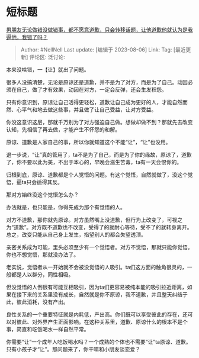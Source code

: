 # 短标题
[男朋友无论做错没做错事，都不愿意道歉，只会转移话题，让他道歉他就认为是我逼他，我错了吗？](https://www.zhihu.com/question/493324707/answer/3152352545)

> Author: #NellNell
> Last update: [编辑于 2023-08-06]
> Link:
> Tag: [最近更新]
> 评论区:
> 泛讨论:

本来没啥错，一【让】就出了问题。

很多人没搞清楚，无论是原谅还是道歉，并不是为了对方，而是为了自己。动因必须在自己，做了才有效果，动因在对方，一定会反弹，还会生发积怨。

只有你意识到，原谅让自己活得更轻松，道歉让自己成为更好的人，才能自然而然、心平气和地去做这些事，并且做了让自己受益，让对方受益。

你没这意识这层，那就千万别为了对方强迫自己做。想做却做不到？那就先去改变认知，先相信了再去做，才能产生不怀怨的和解。

原谅、道歉是人家自己的事，所以你就知道这个不能“让”，“让”也没用。

退一步说，“让”真的管用了，ta不是为了自己，而是为了你的缘故，原谅了，道歉了，你不要以此为美，不出于本心的，早晚会滋生苦毒，ta有一天会恨你的。

归根到底，原谅、道歉都是个人觉悟的问题。有这个觉悟，自然就做了，没这个觉悟，逼ta只会适得其反。

那对方始终没这个觉悟怎么办？

办法就是，也只能是，你得先成为那个有觉悟的人。

对方不道歉，那你就先原谅。对方虽然嘴上没道歉，但行为上改变了，可视之为“道歉”。对方既不道歉也不改变，受得了的就耐心等待，受不了的就转身离开。总之，改变只能从自己身上发生，指望别人的都会失望透顶。

亲密关系成为可能，里头必须至少有一个觉悟者。对方不觉悟，那就只能你觉悟。你也不想觉悟，那就没办法了。

老实说，觉悟者从一开始就不会被没觉悟的人吸引。ta们这方面的触角很灵的，一般都是人以群分，同性相吸。

但没觉悟的人倒很有可能互相吸引，因为ta们更容易被纯本能的吸引拉近距离，如果在接下来的关系里没有成长，自然就是你不原谅，我不道歉，并且整天纠结于此，彼此消耗，没有产出。

良性关系的一个重要特征就是内耗低，产出高。你们既可以享受彼此的存在，还可以对彼此、对外界产生正面影响。在这种关系里，道歉、原谅什么的根本不是个事，简直和吃饭喝水一样自然平常。

你需要“让”一个成年人吃饭喝水吗？一个成熟的个体也不需要“让”ta原谅、道歉。只有小孩子才“让”。那问题来了，你干嘛和小朋友谈恋爱？